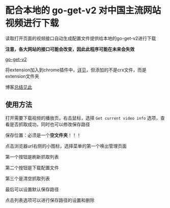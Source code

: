 # 配合本地的 go-get-v2 对中国主流网站视频进行下载

读取打开页面的视频接口自动生成配置文件提供给本地的go-get-v2进行下载

**注意，各大网站的接口可能会改变，因此此程序可能在未来会失效**

[go-get-v2](https://github.com/schwarzeni/go-get-v2)

将extension加入到chrome插件中，[详见](https://jingyan.baidu.com/article/e5c39bf5cc39cc39d76033cd.html)，但添加的不是crx文件，而是extension文件夹

博客[总结见此](http://blog.schwarzeni.com/2018/06/03/%E6%80%BB%E7%BB%93%E5%90%91%EF%BC%9AChrome%E6%8F%92%E4%BB%B6-%E7%BD%91%E7%AB%99%E8%A7%86%E9%A2%91%E6%8A%93%E5%8F%96%E7%A8%8B%E5%BA%8Fgo-get-v2%E5%8D%87%E7%BA%A7/)

## 使用方法

打开需要下载视频的播放页，右击鼠标，选择 `Get current video info` 选项，查看是否抓取成功，同时也可以修改保存路径

保存位置：必须是一个**空文件夹**！！！

点击浏览器url右侧的小图标，选择菜单的第一个唤出管理页面

第一个按钮是刷新抓取列表

第二个按钮是下载配置文件

第三个是清空抓取列表

最后可以设置默认保存路径

点击列表选项可以进行保存路径的设置和删除
